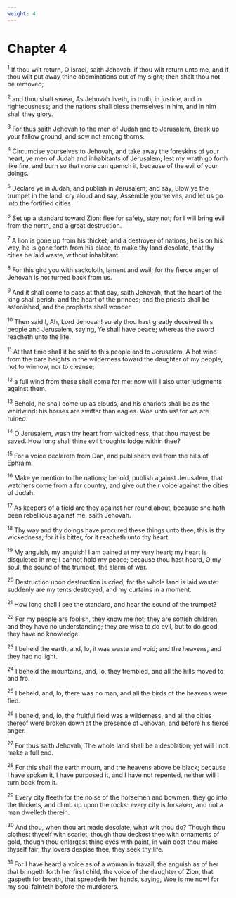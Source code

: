 ```yaml
---
weight: 4
---
```


# Chapter 4

<sup>1</sup> If thou wilt return, O Israel, saith Jehovah, if thou wilt return unto me, and if thou wilt put away thine abominations out of my sight; then shalt thou not be removed; 

<sup>2</sup> and thou shalt swear, As Jehovah liveth, in truth, in justice, and in righteousness; and the nations shall bless themselves in him, and in him shall they glory. 

<sup>3</sup> For thus saith Jehovah to the men of Judah and to Jerusalem, Break up your fallow ground, and sow not among thorns. 

<sup>4</sup> Circumcise yourselves to Jehovah, and take away the foreskins of your heart, ye men of Judah and inhabitants of Jerusalem; lest my wrath go forth like fire, and burn so that none can quench it, because of the evil of your doings. 

<sup>5</sup> Declare ye in Judah, and publish in Jerusalem; and say, Blow ye the trumpet in the land: cry aloud and say, Assemble yourselves, and let us go into the fortified cities. 

<sup>6</sup> Set up a standard toward Zion: flee for safety, stay not; for I will bring evil from the north, and a great destruction. 

<sup>7</sup> A lion is gone up from his thicket, and a destroyer of nations; he is on his way, he is gone forth from his place, to make thy land desolate, that thy cities be laid waste, without inhabitant. 

<sup>8</sup> For this gird you with sackcloth, lament and wail; for the fierce anger of Jehovah is not turned back from us. 

<sup>9</sup> And it shall come to pass at that day, saith Jehovah, that the heart of the king shall perish, and the heart of the princes; and the priests shall be astonished, and the prophets shall wonder. 

<sup>10</sup> Then said I, Ah, Lord Jehovah! surely thou hast greatly deceived this people and Jerusalem, saying, Ye shall have peace; whereas the sword reacheth unto the life. 

<sup>11</sup> At that time shall it be said to this people and to Jerusalem, A hot wind from the bare heights in the wilderness toward the daughter of my people, not to winnow, nor to cleanse; 

<sup>12</sup> a full wind from these shall come for me: now will I also utter judgments against them. 

<sup>13</sup> Behold, he shall come up as clouds, and his chariots shall be as the whirlwind: his horses are swifter than eagles. Woe unto us! for we are ruined. 

<sup>14</sup> O Jerusalem, wash thy heart from wickedness, that thou mayest be saved. How long shall thine evil thoughts lodge within thee? 

<sup>15</sup> For a voice declareth from Dan, and publisheth evil from the hills of Ephraim. 

<sup>16</sup> Make ye mention to the nations; behold, publish against Jerusalem, that watchers come from a far country, and give out their voice against the cities of Judah. 

<sup>17</sup> As keepers of a field are they against her round about, because she hath been rebellious against me, saith Jehovah. 

<sup>18</sup> Thy way and thy doings have procured these things unto thee; this is thy wickedness; for it is bitter, for it reacheth unto thy heart. 

<sup>19</sup> My anguish, my anguish! I am pained at my very heart; my heart is disquieted in me; I cannot hold my peace; because thou hast heard, O my soul, the sound of the trumpet, the alarm of war. 

<sup>20</sup> Destruction upon destruction is cried; for the whole land is laid waste: suddenly are my tents destroyed, and my curtains in a moment. 

<sup>21</sup> How long shall I see the standard, and hear the sound of the trumpet? 

<sup>22</sup> For my people are foolish, they know me not; they are sottish children, and they have no understanding; they are wise to do evil, but to do good they have no knowledge. 

<sup>23</sup> I beheld the earth, and, lo, it was waste and void; and the heavens, and they had no light. 

<sup>24</sup> I beheld the mountains, and, lo, they trembled, and all the hills moved to and fro. 

<sup>25</sup> I beheld, and, lo, there was no man, and all the birds of the heavens were fled. 

<sup>26</sup> I beheld, and, lo, the fruitful field was a wilderness, and all the cities thereof were broken down at the presence of Jehovah, and before his fierce anger. 

<sup>27</sup> For thus saith Jehovah, The whole land shall be a desolation; yet will I not make a full end. 

<sup>28</sup> For this shall the earth mourn, and the heavens above be black; because I have spoken it, I have purposed it, and I have not repented, neither will I turn back from it. 

<sup>29</sup> Every city fleeth for the noise of the horsemen and bowmen; they go into the thickets, and climb up upon the rocks: every city is forsaken, and not a man dwelleth therein. 

<sup>30</sup> And thou, when thou art made desolate, what wilt thou do? Though thou clothest thyself with scarlet, though thou deckest thee with ornaments of gold, though thou enlargest thine eyes with paint, in vain dost thou make thyself fair; thy lovers despise thee, they seek thy life. 

<sup>31</sup> For I have heard a voice as of a woman in travail, the anguish as of her that bringeth forth her first child, the voice of the daughter of Zion, that gaspeth for breath, that spreadeth her hands, saying, Woe is me now! for my soul fainteth before the murderers. 


